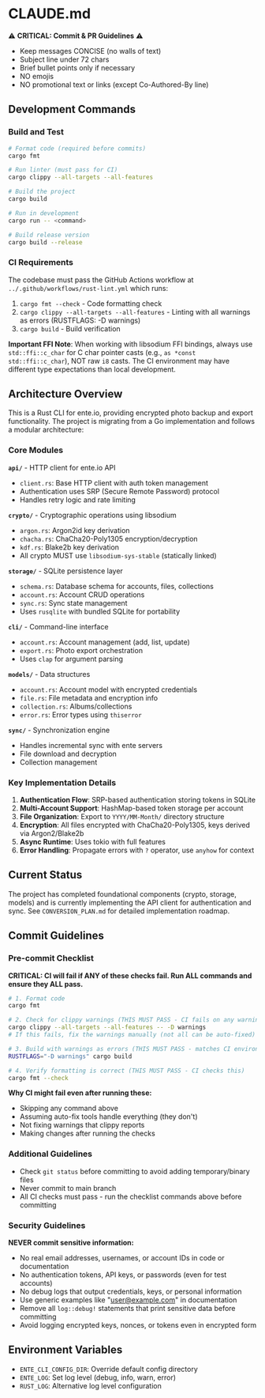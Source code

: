 # CLAUDE.md

⚠️ **CRITICAL: Commit & PR Guidelines** ⚠️
- Keep messages CONCISE (no walls of text)
- Subject line under 72 chars
- Brief bullet points only if necessary
- NO emojis
- NO promotional text or links (except Co-Authored-By line)

## Development Commands

### Build and Test

```bash
# Format code (required before commits)
cargo fmt

# Run linter (must pass for CI)
cargo clippy --all-targets --all-features

# Build the project
cargo build

# Run in development
cargo run -- <command>

# Build release version
cargo build --release
```

### CI Requirements

The codebase must pass the GitHub Actions workflow at `../.github/workflows/rust-lint.yml` which runs:

1. `cargo fmt --check` - Code formatting check
2. `cargo clippy --all-targets --all-features` - Linting with all warnings as errors (RUSTFLAGS: -D warnings)
3. `cargo build` - Build verification

**Important FFI Note**: When working with libsodium FFI bindings, always use `std::ffi::c_char` for C char pointer casts (e.g., `as *const std::ffi::c_char`), NOT raw `i8` casts. The CI environment may have different type expectations than local development.

## Architecture Overview

This is a Rust CLI for ente.io, providing encrypted photo backup and export functionality. The project is migrating from a Go implementation and follows a modular architecture:

### Core Modules

**`api/`** - HTTP client for ente.io API

- `client.rs`: Base HTTP client with auth token management
- Authentication uses SRP (Secure Remote Password) protocol
- Handles retry logic and rate limiting

**`crypto/`** - Cryptographic operations using libsodium

- `argon.rs`: Argon2id key derivation
- `chacha.rs`: ChaCha20-Poly1305 encryption/decryption
- `kdf.rs`: Blake2b key derivation
- All crypto MUST use `libsodium-sys-stable` (statically linked)

**`storage/`** - SQLite persistence layer

- `schema.rs`: Database schema for accounts, files, collections
- `account.rs`: Account CRUD operations
- `sync.rs`: Sync state management
- Uses `rusqlite` with bundled SQLite for portability

**`cli/`** - Command-line interface

- `account.rs`: Account management (add, list, update)
- `export.rs`: Photo export orchestration
- Uses `clap` for argument parsing

**`models/`** - Data structures

- `account.rs`: Account model with encrypted credentials
- `file.rs`: File metadata and encryption info
- `collection.rs`: Albums/collections
- `error.rs`: Error types using `thiserror`

**`sync/`** - Synchronization engine

- Handles incremental sync with ente servers
- File download and decryption
- Collection management

### Key Implementation Details

1. **Authentication Flow**: SRP-based authentication storing tokens in SQLite
2. **Multi-Account Support**: HashMap-based token storage per account
3. **File Organization**: Export to `YYYY/MM-Month/` directory structure
4. **Encryption**: All files encrypted with ChaCha20-Poly1305, keys derived via Argon2/Blake2b
5. **Async Runtime**: Uses tokio with full features
6. **Error Handling**: Propagate errors with `?` operator, use `anyhow` for context

## Current Status

The project has completed foundational components (crypto, storage, models) and is currently implementing the API client for authentication and sync. See `CONVERSION_PLAN.md` for detailed implementation roadmap.

## Commit Guidelines

### Pre-commit Checklist

**CRITICAL: CI will fail if ANY of these checks fail. Run ALL commands and ensure they ALL pass.**

```bash
# 1. Format code
cargo fmt

# 2. Check for clippy warnings (THIS MUST PASS - CI fails on any warning)
cargo clippy --all-targets --all-features -- -D warnings
# If this fails, fix the warnings manually (not all can be auto-fixed)

# 3. Build with warnings as errors (THIS MUST PASS - matches CI environment)
RUSTFLAGS="-D warnings" cargo build

# 4. Verify formatting is correct (THIS MUST PASS - CI checks this)
cargo fmt --check
```

**Why CI might fail even after running these:**

- Skipping any command above
- Assuming auto-fix tools handle everything (they don't)
- Not fixing warnings that clippy reports
- Making changes after running the checks

### Additional Guidelines

- Check `git status` before committing to avoid adding temporary/binary files
- Never commit to main branch
- All CI checks must pass - run the checklist commands above before committing

### Security Guidelines

**NEVER commit sensitive information:**

- No real email addresses, usernames, or account IDs in code or documentation
- No authentication tokens, API keys, or passwords (even for test accounts)
- No debug logs that output credentials, keys, or personal information
- Use generic examples like "user@example.com" in documentation
- Remove all `log::debug!` statements that print sensitive data before committing
- Avoid logging encrypted keys, nonces, or tokens even in encrypted form

## Environment Variables

- `ENTE_CLI_CONFIG_DIR`: Override default config directory
- `ENTE_LOG`: Set log level (debug, info, warn, error)
- `RUST_LOG`: Alternative log level configuration
